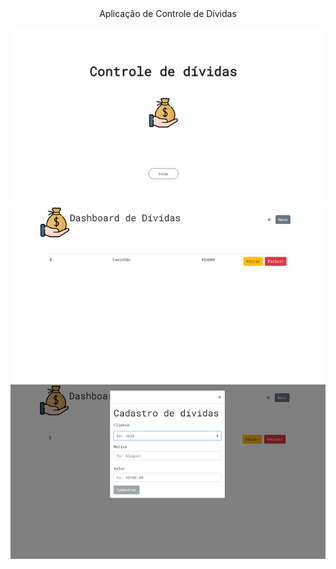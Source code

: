 <div align="center">
  Aplicação de Controle de Dívidas

![](./src/Components/assets/LandingPage.png)
![](./src/Components/assets/Dashboard.png)
![](./src/Components/assets/Cadastro.png)
</div>
